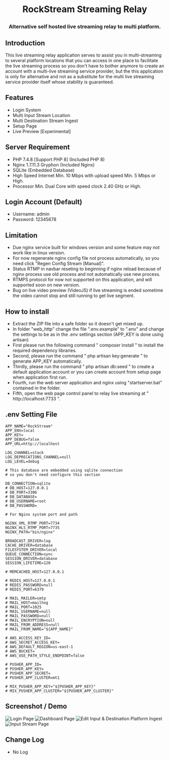 <h1 align="center">RockStream Streaming Relay</p>

<h3 align="center">Alternative self hosted live streaming relay to multi platform.</h3>

## Introduction
This live streaming relay application serves to assist you in multi-streaming to several platform locations that you can access in one place to facilitate the live streaming process so you don't have to bother anymore
to create an account with a multi-live streaming service provider, but the this application is only for alternative and not as a substitute for the multi live streaming service provider itself whose stability is guaranteed.

## Features
- Login System
- Multi Input Stream Location
- Multi Destination Stream Ingest
- Setup Page
- Live Preview [Experimental]

## Server Requirement
- PHP 7.4.8 [Support PHP 8] (Included PHP 8)
- Nginx 1.7.11.3 Gryphon (Included Nginx)
- SQLite (Embedded Database)
- High Speed Internet Min. 10 Mbps with upload speed Min. 5 Mbps or High.
- Processor Min. Dual Core with speed clock 2.40 GHz or High.

## Login Account (Default)
- Username: admin
- Password: 12345678

## Limitation
- Due nginx service built for windows version and some feature may not work like in linux version.
- For now regenerate nginx config file not process automatically, so you need click "Regen Config Stream [Manual]".
- Status RTMP in navbar reseting to beginning if nginx reload because of nginx process use old process and not automatically use new process.
- RTMPS protocol for now not supported on this application, and will supported soon on new version.
- Bug on live video preview (VideoJS) if live streaming is ended sometime the video cannot stop and still running to get live segment.

## How to install
- Extract the ZIP file into a safe folder so it doesn't get mixed up.
- In folder "web_http" change the file ".env.example" to ".env" and change the settings to be as in the .env settings section (APP_KEY is done using artisan)
- First please run the following command " composer install " to install the required dependency libraries.
- Second, please run the command " php artisan key:generate " to generate APP_KEY automatically.
- Thirdly, please run the command " php artisan db:seed " to create a default application account or you can create account from setup page when application first run.
- Fourth, run the web server application and nginx using "startserver.bat" contained in the folder.
- Fifth, open the web page control panel to relay live streaming at " http://localhost:7733 ".

## .env Setting File
```
APP_NAME="RockStream"
APP_ENV=local
APP_KEY=
APP_DEBUG=false
APP_URL=http://localhost

LOG_CHANNEL=stack
LOG_DEPRECATIONS_CHANNEL=null
LOG_LEVEL=debug

# This database are embedded using sqlite connection
# so you don't need configure this section

DB_CONNECTION=sqlite
# DB_HOST=127.0.0.1
# DB_PORT=3306
# DB_DATABASE=
# DB_USERNAME=root
# DB_PASSWORD=

# For Nginx system port and path

NGINX_XML_RTMP_PORT=7734
NGINX_HLS_RTMP_PORT=7735
NGINX_PATH="bin/nginx"

BROADCAST_DRIVER=log
CACHE_DRIVER=database
FILESYSTEM_DRIVER=local
QUEUE_CONNECTION=sync
SESSION_DRIVER=database
SESSION_LIFETIME=120

# MEMCACHED_HOST=127.0.0.1

# REDIS_HOST=127.0.0.1
# REDIS_PASSWORD=null
# REDIS_PORT=6379

# MAIL_MAILER=smtp
# MAIL_HOST=mailhog
# MAIL_PORT=1025
# MAIL_USERNAME=null
# MAIL_PASSWORD=null
# MAIL_ENCRYPTION=null
# MAIL_FROM_ADDRESS=null
# MAIL_FROM_NAME="${APP_NAME}"

# AWS_ACCESS_KEY_ID=
# AWS_SECRET_ACCESS_KEY=
# AWS_DEFAULT_REGION=us-east-1
# AWS_BUCKET=
# AWS_USE_PATH_STYLE_ENDPOINT=false

# PUSHER_APP_ID=
# PUSHER_APP_KEY=
# PUSHER_APP_SECRET=
# PUSHER_APP_CLUSTER=mt1

# MIX_PUSHER_APP_KEY="${PUSHER_APP_KEY}"
# MIX_PUSHER_APP_CLUSTER="${PUSHER_APP_CLUSTER}"
```

## Screenshot / Demo
![Login Page](https://user-images.githubusercontent.com/30236529/152209280-ccc16465-60f1-4e62-80f5-7a6d535856d5.jpeg)
![Dashboard Page](https://user-images.githubusercontent.com/30236529/152209323-cff58877-4385-49ad-a084-fd440f520c28.jpeg)
![Edit Input & Destination Platform Ingest](https://user-images.githubusercontent.com/30236529/152209320-0cb73d50-8606-4b09-afe4-5d2f4ae3b60c.jpeg)
![Input Stream Page](https://user-images.githubusercontent.com/30236529/152209328-45b99455-a310-4120-821a-f343dca31bb9.jpeg)


## Change Log
- No Log
